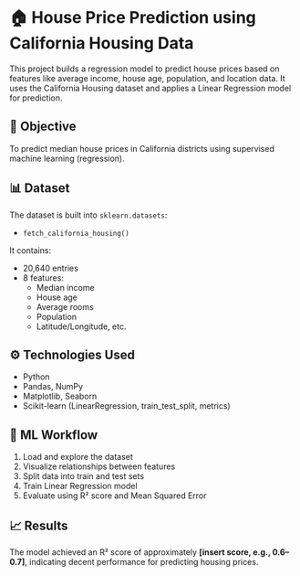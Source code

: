 # 🏠 House Price Prediction using California Housing Data

This project builds a regression model to predict house prices based on features like average income, house age, population, and location data. It uses the California Housing dataset and applies a Linear Regression model for prediction.

## 📌 Objective
To predict median house prices in California districts using supervised machine learning (regression).

## 📊 Dataset
The dataset is built into `sklearn.datasets`:
- `fetch_california_housing()`

It contains:
- 20,640 entries
- 8 features:
  - Median income
  - House age
  - Average rooms
  - Population
  - Latitude/Longitude, etc.

## ⚙️ Technologies Used
- Python
- Pandas, NumPy
- Matplotlib, Seaborn
- Scikit-learn (LinearRegression, train_test_split, metrics)

## 🧠 ML Workflow
1. Load and explore the dataset
2. Visualize relationships between features
3. Split data into train and test sets
4. Train Linear Regression model
5. Evaluate using R² score and Mean Squared Error

## 📈 Results
The model achieved an R² score of approximately **[insert score, e.g., 0.6–0.7]**, indicating decent performance for predicting housing prices.
